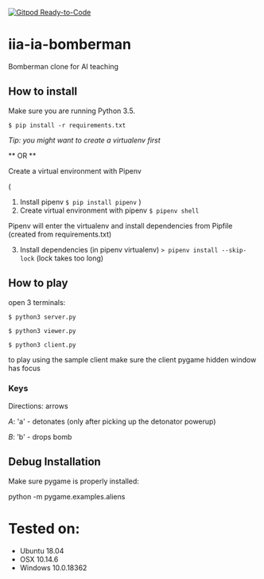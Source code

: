 [![Gitpod Ready-to-Code](https://img.shields.io/badge/Gitpod-Ready--to--Code-blue?logo=gitpod)](https://gitpod.io/#https://github.com/joao-p-marques/trabalho-de-grupo-bomberman-bomberman-ia) 

# iia-ia-bomberman
Bomberman clone for AI teaching

## How to install

Make sure you are running Python 3.5.

`$ pip install -r requirements.txt`

*Tip: you might want to create a virtualenv first*

** OR **

Create a virtual environment with Pipenv

( 
1. Install pipenv
`$ pip install pipenv`
)
2. Create virtual environment with pipenv
`$ pipenv shell`

Pipenv will enter the virtualenv and install dependencies from Pipfile (created from requirements.txt)

3. Install dependencies (in pipenv virtualenv)
`> pipenv install --skip-lock`
(lock takes too long)

## How to play

open 3 terminals:

`$ python3 server.py`

`$ python3 viewer.py`

`$ python3 client.py`

to play using the sample client make sure the client pygame hidden window has focus

### Keys

Directions: arrows

*A*: 'a' - detonates (only after picking up the detonator powerup)

*B*: 'b' - drops bomb

## Debug Installation

Make sure pygame is properly installed:

python -m pygame.examples.aliens

# Tested on:
- Ubuntu 18.04
- OSX 10.14.6
- Windows 10.0.18362

